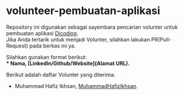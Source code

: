 # volunteer-pembuatan-aplikasi
Repository ini digunakan sebagai sayembara pencarian volunter untuk pembuatan aplikasi [Dicoding](www.dicoding.com).<br>
Jika Anda tertarik untuk menjadi Volunter, silahkan lakukan PR(Pull-Request) pada berkas ini ya. <br>

Silahkan gunakan format berikut:<br>
**\* Nama, [LinkedIn/Github/Website](Alamat URL).**

Berikut adalah daftar Volunter yang diterima:
* Muhammad Hafiz Ikhsan, [MuhammadHafizIkhsan](https://www.linkedin.com/in/muhammadhafizikhsan/).
